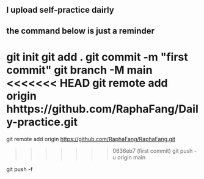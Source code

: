 ## I upload self-practice dairly

## the command below is just a reminder

git init
git add .
git commit -m "first commit"
git branch -M main
<<<<<<< HEAD
git remote add origin hhttps://github.com/RaphaFang/Daily-practice.git
=======
git remote add origin https://github.com/RaphaFang/RaphaFang.git
>>>>>>> 0636eb7 (first commit)
git push -u origin main

git push -f
